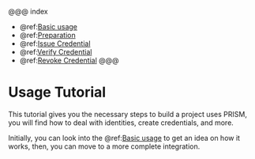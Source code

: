 @@@ index
* @ref:[Basic usage](basic-usage.md)
* @ref:[Preparation](preparation.md)
* @ref:[Issue Credential](issue-credential.md)
* @ref:[Verify Credential](verify-credential.md)
* @ref:[Revoke Credential](revoke-credential.md)
@@@

# Usage Tutorial

This tutorial gives you the necessary steps to build a project uses PRISM, you will find how to deal with identities, create credentials, and more.

Initially, you can look into the @ref:[Basic usage](basic-usage.md) to get an idea on how it works, then, you can move to a more complete integration.
